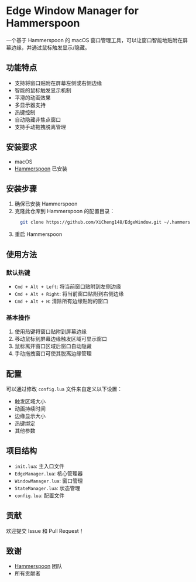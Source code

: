 # Edge Window Manager for Hammerspoon

一个基于 Hammerspoon 的 macOS 窗口管理工具，可以让窗口智能地贴附在屏幕边缘，并通过鼠标触发显示/隐藏。

## 功能特点

- 支持将窗口贴附在屏幕左侧或右侧边缘
- 智能的鼠标触发显示机制
- 平滑的动画效果
- 多显示器支持
- 热键控制
- 自动隐藏非焦点窗口
- 支持手动拖拽脱离管理

## 安装要求

- macOS
- [Hammerspoon](https://www.hammerspoon.org/) 已安装

## 安装步骤

1. 确保已安装 Hammerspoon
2. 克隆此仓库到 Hammerspoon 的配置目录：
   ```bash
     git clone https://github.com/XiCheng148/EdgeWindow.git ~/.hammerspoon
   ```
 3. 重启 Hammerspoon

## 使用方法

### 默认热键

- `Cmd + Alt + Left`: 将当前窗口贴附到左侧边缘
- `Cmd + Alt + Right`: 将当前窗口贴附到右侧边缘
- `Cmd + Alt + H`: 清除所有边缘贴附的窗口

### 基本操作

1. 使用热键将窗口贴附到屏幕边缘
2. 移动鼠标到屏幕边缘触发区域可显示窗口
3. 鼠标离开窗口区域后窗口自动隐藏
4. 手动拖拽窗口可使其脱离边缘管理

## 配置

可以通过修改 `config.lua` 文件来自定义以下设置：

- 触发区域大小
- 动画持续时间
- 边缘显示大小
- 热键绑定
- 其他参数

## 项目结构

- `init.lua`: 主入口文件
- `EdgeManager.lua`: 核心管理器
- `WindowManager.lua`: 窗口管理
- `StateManager.lua`: 状态管理
- `config.lua`: 配置文件

## 贡献
欢迎提交 Issue 和 Pull Request！

## 致谢

- [Hammerspoon](https://www.hammerspoon.org/) 团队
- 所有贡献者
